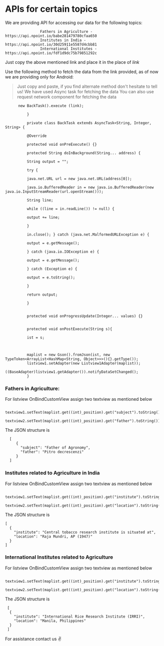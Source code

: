 
# APIs for certain topics

We are providing API for accessing our data for the following topics:

                    Fathers in Agriculture - https://api.npoint.io/babe281479780cfaa650
                    Institutes in India - https://api.npoint.io/30d25911e5587d4cbb81
                    International Institutes - https://api.npoint.io/fdf1d9dc75b79851292c 
                    
Just copy the above mentioned link and place it in the place of _link_


Use the following method to fetch the data from the link provided, as of now we are providing only for Android:
  >Just copy and paste, if you find alternate method don't hesitate to tell us!
  >We have used Async task for fetching the data
  >You can also use request network component for fetching the data
		
	      new BackTask().execute (link);

              }

              private class BackTask extends AsyncTask<String, Integer, String> {

              @Override

              protected void onPreExecute() {}

              protected String doInBackground(String... address) {

              String output = "";

              try {

              java.net.URL url = new java.net.URL(address[0]);

              java.io.BufferedReader in = new java.io.BufferedReader(new java.io.InputStreamReader(url.openStream()));

              String line;

              while ((line = in.readLine()) != null) {

              output += line;

              }

              in.close(); } catch (java.net.MalformedURLException e) {

              output = e.getMessage();

              } catch (java.io.IOException e) {

              output = e.getMessage();

              } catch (Exception e) {

              output = e.toString();

              }

              return output;

              }


              protected void onProgressUpdate(Integer... values) {}


              protected void onPostExecute(String s){

              ist = s;



              maplist = new Gson().fromJson(ist, new TypeToken<ArrayList<HashMap<String, Object>>>(){}.getType());
              listview1.setAdapter(new Listview1Adapter(maplist));
              ((BaseAdapter)listview1.getAdapter()).notifyDataSetChanged();
              }
	
          
  
  ### Fathers in Agriculture:
  
  For listview OnBindCustomView assign two textview as mentioned below
  
  		textview1.setText(maplist.get((int)_position).get("subject").toString());
		textview2.setText(maplist.get((int)_position).get("father").toString());
 		
 The JSON structure is 
 
      [
         {
           "subject": "Father of Agronomy",
           "father": "Pitro decrescenzi"
         }
      ]
      
 ### Institutes related to Agriculture in India
 
 For listview OnBindCustomView assign two textview as mentioned below
 
		 textview1.setText(maplist.get((int)_position).get("institute").toString());
		 textview2.setText(maplist.get((int)_position).get("location").toString());
		  
 The JSON structure is
 
 	[
	  {
	    "institute": "Central tobacco research institute is situated at",
	    "location": "Raja Mundri, AP (1947)"
	  }
	]
        

 
 ### International Institutes related to Agriculture
 
 For listview OnBindCustomView assign two textview as mentioned below
 
		textview1.setText(maplist.get((int)_position).get("institute").toString());
		textview2.setText(maplist.get((int)_position).get("location").toString());
 
The JSON structure is
 
	 [
	  {
	    "institute": "International Rice Research Institute (IRRI)",
	    "location": "Manila, Philippines"
	  }
	 ]
 
For assistance contact us :v:
